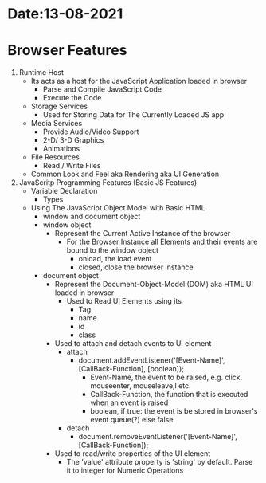 # Date:13-08-2021
# Browser Features
1. Runtime Host
    - Its acts as a host for the JavaScript Application loaded in browser
        - Parse and Compile JavaScript Code
        - Execute the Code
    - Storage Services
        - Used for Storing Data for The Currently Loaded JS app
    - Media Services
        - Provide Audio/Video Support
        - 2-D/ 3-D Graphics
        - Animations
    - File Resources
        -  Read / Write Files
    - Common Look and Feel aka Rendering aka UI Generation   
2. JavaScritp Programming Features (Basic JS Features)
    - Variable Declaration
        - Types
    - Using The JavaScript Object Model with Basic HTML
        - window and document object    
        - window object
            - Represent the Current Active Instance of the browser
                - For the Browser Instance all Elements and their events are bound to the window object
                    - onload, the load event
                    - closed, close the browser instance
        - document object
            - Represent the Document-Object-Model (DOM) aka HTML UI loaded in browser
                - Used to Read UI Elements using its
                    - Tag
                    - name
                    - id
                    - class
            - Used to attach and detach events to UI element
                - attach 
                    - document.addEventListener('[Event-Name]', [CallBack-Function], [boolean]);
                        - Event-Name, the event to be raised, e.g. click, mouseenter, mouseleave,l etc.
                        - CallBack-Function, the function that is executed when an event is raised
                        - boolean, if true: the event is be stored in browser's event queue(?) else false
                - detach
                    - document.removeEventListener('[Event-Name]', [CallBack-Function]);    
            - Used to read/write properties of the UI element
                - The 'value' attribute property is 'string' by default. Parse it to integer for Numeric Operations        
